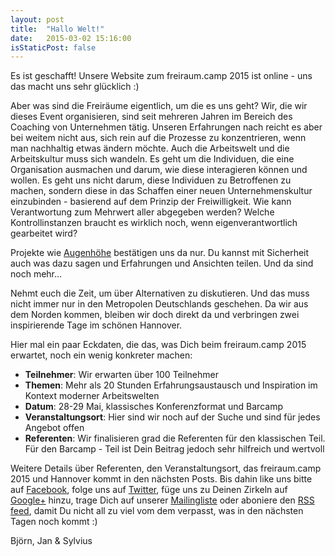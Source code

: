 ```yaml
---
layout: post
title:  "Hallo Welt!"
date:   2015-03-02 15:16:00
isStaticPost: false
---
```


Es ist geschafft! Unsere Website zum freiraum.camp 2015 ist online - uns das macht uns sehr glücklich :) 

Aber was sind die Freiräume eigentlich, um die es uns geht? Wir, die wir dieses Event organisieren, sind seit mehreren Jahren im Bereich des Coaching von Unternehmen tätig. Unseren Erfahrungen nach reicht es aber bei weitem nicht aus, sich rein auf die Prozesse zu konzentrieren, wenn man nachhaltig etwas ändern möchte. Auch die Arbeitswelt und die Arbeitskultur muss sich wandeln. Es geht um die Individuen, die eine Organisation ausmachen und darum, wie diese interagieren können und wollen. Es geht uns nicht darum, diese Individuen zu Betroffenen zu machen, sondern diese in das Schaffen einer neuen Unternehmenskultur einzubinden - basierend auf dem Prinzip der Freiwilligkeit. Wie kann Verantwortung zum Mehrwert aller abgegeben werden? Welche Kontrollinstanzen braucht es wirklich noch, wenn eigenverantwortlich gearbeitet wird?

Projekte wie [Augenhöhe](http://augenhoehe.jimdo.com) bestätigen uns da nur. Du kannst mit Sicherheit auch was dazu sagen und Erfahrungen und Ansichten teilen. Und da sind noch mehr...

Nehmt euch die Zeit, um über Alternativen zu diskutieren. Und das muss nicht immer nur in den Metropolen Deutschlands geschehen. Da wir aus dem Norden kommen, bleiben wir doch direkt da und verbringen zwei inspirierende Tage im schönen Hannover.

Hier mal ein paar Eckdaten, die das, was Dich beim freiraum.camp 2015 erwartet, noch ein wenig konkreter machen:

* **Teilnehmer**: Wir erwarten über 100 Teilnehmer
* **Themen**: Mehr als 20 Stunden Erfahrungsaustausch und Inspiration im Kontext moderner Arbeitswelten
* **Datum**: 28-29 Mai, klassisches Konferenzformat und Barcamp
* **Veranstaltungsort**: Hier sind wir noch auf der Suche und sind für jedes Angebot offen
* **Referenten**: Wir finalisieren grad die Referenten für den klassischen Teil. Für den Barcamp - Teil ist Dein Beitrag jedoch sehr hilfreich und wertvoll

Weitere Details über Referenten, den Veranstaltungsort, das freiraum.camp 2015 und Hannover kommt in den nächsten Posts. Bis dahin like uns bitte auf [Facebook](), folge uns auf [Twitter](), füge uns zu Deinen Zirkeln auf [Google+]() hinzu, trage Dich auf unserer [Mailingliste]() oder aboniere den [RSS feed](), damit Du nicht all zu viel vom dem verpasst, was in den nächsten Tagen noch kommt :)

Björn, Jan & Sylvius